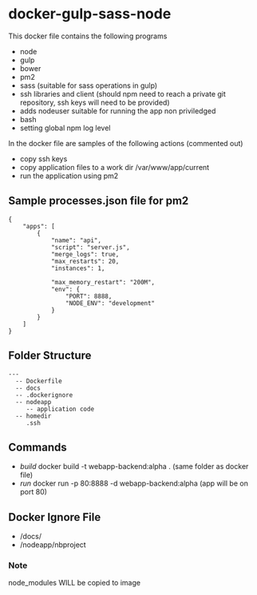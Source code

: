 # docker-gulp-sass-node
This docker file contains the following programs
* node
* gulp
* bower
* pm2
* sass (suitable for sass operations in gulp)
* ssh libraries and client (should npm need to reach a private git repository, ssh keys will need to be provided)
* adds nodeuser suitable for running the app non priviledged
* bash
* setting global npm log level

In the docker file are samples of the following actions (commented out)
* copy ssh keys
* copy application files to a work dir /var/www/app/current
* run the application using pm2

## Sample processes.json file for pm2
```
{
    "apps": [
        {
            "name": "api",
            "script": "server.js",
            "merge_logs": true,
            "max_restarts": 20,
            "instances": 1,
            
            "max_memory_restart": "200M",
            "env": {
                "PORT": 8888,
                "NODE_ENV": "development"
            }
        }
    ]
}

```
## Folder Structure
```
---
  -- Dockerfile
  -- docs
  -- .dockerignore
  -- nodeapp
     -- application code
  -- homedir
     .ssh
```

## Commands

* *build* docker build -t webapp-backend:alpha . (same folder as docker file)
* *run* docker run -p 80:8888 -d webapp-backend:alpha (app will be on port 80)


## Docker Ignore File
* /docs/
* /nodeapp/nbproject

### Note
node_modules WILL be copied to image <bump>


